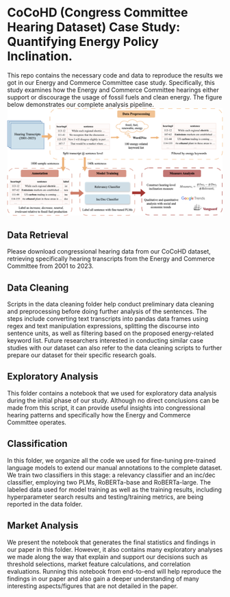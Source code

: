 # CoCoHD (Congress Committee Hearing Dataset) Case Study: Quantifying Energy Policy Inclination.

This repo contains the necessary code and data to reproduce the results we got in our Energy and Commerce Committee case study. Specifically, this study examines how the Energy and Commerce Committee hearings either support or discourage the usage of fossil fuels and clean energy. The figure below demonstrates our complete analysis pipeline.  
![pipeline_plot](./assets/congress_flowchart.png)

## Data Retrieval
Please download congressional hearing data from our CoCoHD dataset, retrieving specifically hearing transcripts from the Energy and Commerce Committee from 2001 to 2023.

## Data Cleaning
Scripts in the data cleaning folder help conduct preliminary data cleaning and preprocessing before doing further analysis of the sentences. The steps include converting text transcripts into pandas data frames using regex and text manipulation expressions, splitting the discourse into sentence units, as well as filtering based on the proposed energy-related keyword list. Future researchers interested in conducting similar case studies with our dataset can also refer to the data cleaning scripts to further prepare our dataset for their specific research goals.  

## Exploratory Analysis
This folder contains a notebook that we used for exploratory data analysis during the initial phase of our study. Although no direct conclusions can be made from this script, it can provide useful insights into congressional hearing patterns and specifically how the Energy and Commerce Committee operates.

## Classification
In this folder, we organize all the code we used for fine-tuning pre-trained language models to extend our manual annotations to the complete dataset. We train two classifiers in this stage: a relevancy classifier and an inc/dec classifier, employing two PLMs, RoBERTa-base and RoBERTa-large. The labeled data used for model training as well as the training results, including hyperparameter search results and testing/training metrics, are being reported in the data folder. 

## Market Analysis
We present the notebook that generates the final statistics and findings in our paper in this folder. However, it also contains many exploratory analyses we made along the way that explain and support our decisions such as threshold selections, market feature calculations, and correlation evaluations. Running this notebook from end-to-end will help reproduce the findings in our paper and also gain a deeper understanding of many interesting aspects/figures that are not detailed in the paper.
